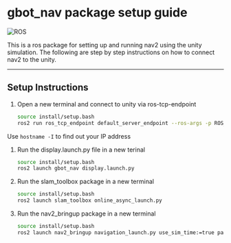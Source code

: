 # gbot_nav package setup guide

![ROS](https://img.shields.io/badge/ros2-humble-blue)

This is a ros package for setting up and running nav2 using the unity simulation. The following are step by step instructions on how to connect nav2 to the unity.

---

## Setup Instructions
1. Open a new terminal and connect to unity via ros-tcp-endpoint

    ```bash
	source install/setup.bash
    ros2 run ros_tcp_endpoint default_server_endpoint --ros-args -p ROS_IP:=<your IP address>
	```
Use `hostname -I` to find out your IP address

1. Run the display.launch.py file in a new terinal

    ```bash
	source install/setup.bash
    ros2 launch gbot_nav display.launch.py
	```

1. Run the slam_toolbox package in a new terminal

    ```bash
	source install/setup.bash
    ros2 launch slam_toolbox online_async_launch.py
	```

1. Run the nav2_bringup package in a new terminal

    ```bash
	source install/setup.bash
    ros2 launch nav2_bringup navigation_launch.py use_sim_time:=true params_file:=$HOME/ros2_ws/src/gbot_nav/config/nav2_params.yaml

	```
    